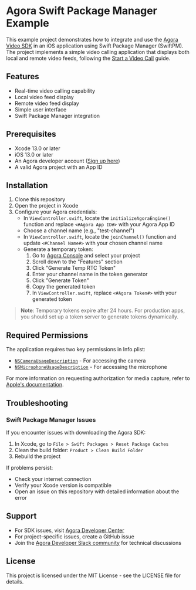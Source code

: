 # Agora Swift Package Manager Example

This example project demonstrates how to integrate and use the [Agora Video SDK](https://github.com/AgoraIO/AgoraRtcEngine_iOS) in an iOS application using Swift Package Manager (SwiftPM). The project implements a simple video calling application that displays both local and remote video feeds, following the [Start a Video Call](https://docs.agora.io/en/Video/start_call_ios?platform=iOS) guide.

## Features

- Real-time video calling capability
- Local video feed display
- Remote video feed display
- Simple user interface
- Swift Package Manager integration

## Prerequisites

- Xcode 13.0 or later
- iOS 13.0 or later
- An Agora developer account ([Sign up here](https://console.agora.io/))
- A valid Agora project with an App ID

## Installation

1. Clone this repository
2. Open the project in Xcode
3. Configure your Agora credentials:
   - In `ViewController.swift`, locate the `initializeAgoraEngine()` function and replace `<#Agora App ID#>` with your Agora App ID
   - Choose a channel name (e.g., "test-channel")
   - In `ViewController.swift`, locate the `joinChannel()` function and update `<#Channel Name#>` with your chosen channel name
   - Generate a temporary token:
     1. Go to [Agora Console](https://console.agora.io/) and select your project
     2. Scroll down to the "Features" section
     3. Click "Generate Temp RTC Token"
     4. Enter your channel name in the token generator
     5. Click "Generate Token"
     6. Copy the generated token
     7. In `ViewController.swift`, replace `<#Agora Token#>` with your generated token

> **Note**: Temporary tokens expire after 24 hours. For production apps, you should set up a token server to generate tokens dynamically.

## Required Permissions

The application requires two key permissions in Info.plist:

- [`NSCameraUsageDescription`](https://developer.apple.com/library/archive/documentation/General/Reference/InfoPlistKeyReference/Articles/CocoaKeys.html#//apple_ref/doc/plist/info/NSCameraUsageDescription) - For accessing the camera
- [`NSMicrophoneUsageDescription`](https://developer.apple.com/library/archive/documentation/General/Reference/InfoPlistKeyReference/Articles/CocoaKeys.html#//apple_ref/doc/uid/TP40009251-SW25) - For accessing the microphone

For more information on requesting authorization for media capture, refer to [Apple's documentation](https://developer.apple.com/documentation/avfoundation/cameras_and_media_capture/requesting_authorization_for_media_capture_on_ios).

## Troubleshooting

### Swift Package Manager Issues

If you encounter issues with downloading the Agora SDK:

1. In Xcode, go to `File > Swift Packages > Reset Package Caches`
2. Clean the build folder: `Product > Clean Build Folder`
3. Rebuild the project

If problems persist:

- Check your internet connection
- Verify your Xcode version is compatible
- Open an issue on this repository with detailed information about the error

## Support

- For SDK issues, visit [Agora Developer Center](https://docs.agora.io/en/)
- For project-specific issues, create a GitHub issue
- Join the [Agora Developer Slack community](https://agoraio.slack.com/) for technical discussions

## License

This project is licensed under the MIT License - see the LICENSE file for details.
